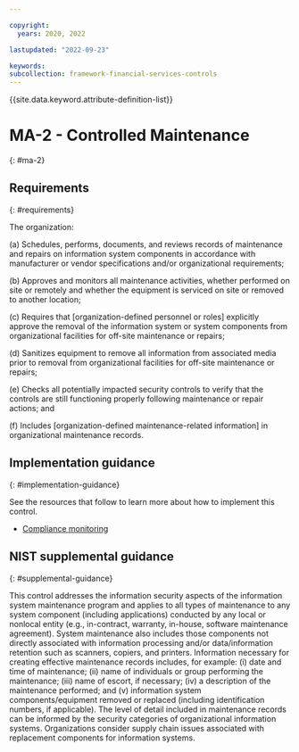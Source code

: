 ```yaml
---

copyright:
  years: 2020, 2022

lastupdated: "2022-09-23"

keywords: 
subcollection: framework-financial-services-controls
---
```


{{site.data.keyword.attribute-definition-list}}

# MA-2 - Controlled Maintenance
{: #ma-2}

## Requirements
{: #requirements}

The organization:

(a) Schedules, performs, documents, and reviews records of maintenance and repairs on information system components in accordance with manufacturer or vendor specifications and/or organizational requirements;

(b) Approves and monitors all maintenance activities, whether performed on site or remotely and whether the equipment is serviced on site or removed to another location;

(c) Requires that [organization-defined personnel or roles] explicitly approve the removal of the information system or system components from organizational facilities for off-site maintenance or repairs;

(d) Sanitizes equipment to remove all information from associated media prior to removal from organizational facilities for off-site maintenance or repairs;

(e) Checks all potentially impacted security controls to verify that the controls are still functioning properly following maintenance or repair actions; and

(f) Includes [organization-defined maintenance-related information] in organizational maintenance records.

## Implementation guidance
{: #implementation-guidance}

See the resources that follow to learn more about how to implement this control.

- [Compliance monitoring](/docs/framework-financial-services?topic=framework-financial-services-shared-monitoring-compliance)

## NIST supplemental guidance
{: #supplemental-guidance}

This control addresses the information security aspects of the information system maintenance program and applies to all types of maintenance to any system component (including applications) conducted by any local or nonlocal entity (e.g., in-contract, warranty, in-house, software maintenance agreement). System maintenance also includes those components not directly associated with information processing and/or data/information retention such as scanners, copiers, and printers. Information necessary for creating effective maintenance records includes, for example: (i) date and time of maintenance; (ii) name of individuals or group performing the maintenance; (iii) name of escort, if necessary; (iv) a description of the maintenance performed; and (v) information system components/equipment removed or replaced (including identification numbers, if applicable). The level of detail included in maintenance records can be informed by the security categories of organizational information systems. Organizations consider supply chain issues associated with replacement components for information systems.

